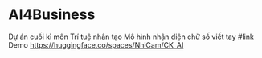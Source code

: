 # AI4Business
Dự án cuối kì môn Trí tuệ nhân tạo
Mô hình nhận diện chữ số viết tay
#link Demo
https://huggingface.co/spaces/NhiCam/CK_AI
